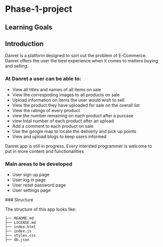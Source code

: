 # Phase-1-project
## Learning Goals


## Introduction

Danret is a platform designed to sort out the problem of E-Commerce. Danret offers the user the best experience when
it comes to matters buying and selling.

### At Danret a user can be able to:
<ul>
<li>View all titles and names of all items on sale</li>
<li>View the correspoding images to all products on sale</li>
<li>Upload information on items the user would wish to sell</li>
<li>View the product they have uploaded for sale on the overall list</li>
<li>View the ratings of every product</li>
<li>view the number remaining on each product after a purcase</li>
<li>view total number of each product after an upload</li>
<li>Add a comment to each product on sale</li>
<li>Use the google map to locate the deliverly and pick up points</li>
<li>View and upload blogs to keep users informed</li>
</ul>

<p>Danret app is still in progress. Every intersted programmer is welcome to put in
more content and functionallities</p>

<h3>Main areas to be developed</h3>
<ul>
<li>User sign up page</li>
<li>User log in page</li>
<li>User reset password page</li>
<li>User settings page</li>
</ul>
### Structure

The structure of this app looks like:

``` text
├── README.md
├── LICENSE.md
├── index.html
├── index.js
├── styles.css
├── db.json
